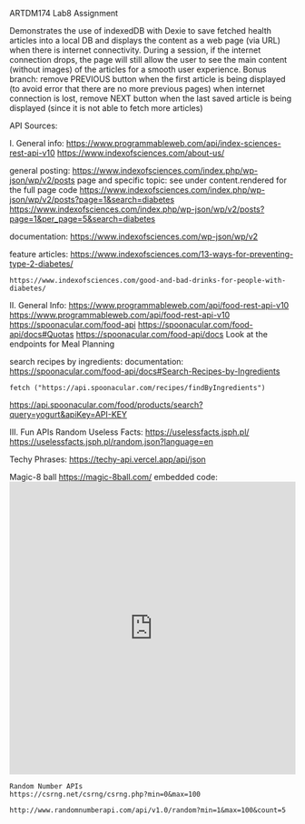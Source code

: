 ARTDM174 Lab8 Assignment

Demonstrates the use of indexedDB with Dexie to save fetched health articles into a local DB and displays the content as a web page (via URL) when there is internet connectivity. During a session, if the internet connection drops, the page will still allow the user to see the main content (without images) of the articles for a smooth user experience. 
Bonus branch: 
remove PREVIOUS button when the first article is being displayed (to avoid error that there are no more previous pages)
when internet connection is lost, remove NEXT button when the last saved article is being displayed (since it is not able to fetch more articles)


API Sources:

I. General info:
https://www.programmableweb.com/api/index-sciences-rest-api-v10
https://www.indexofsciences.com/about-us/

general posting:
    https://www.indexofsciences.com/index.php/wp-json/wp/v2/posts
page and specific topic:
see under content.rendered for the full page code
    https://www.indexofsciences.com/index.php/wp-json/wp/v2/posts?page=1&search=diabetes
    https://www.indexofsciences.com/index.php/wp-json/wp/v2/posts?page=1&per_page=5&search=diabetes

documentation:
    https://www.indexofsciences.com/wp-json/wp/v2

feature articles:
    https://www.indexofsciences.com/13-ways-for-preventing-type-2-diabetes/

    https://www.indexofsciences.com/good-and-bad-drinks-for-people-with-diabetes/



II. General Info:
https://www.programmableweb.com/api/food-rest-api-v10
https://www.programmableweb.com/api/food-rest-api-v10
https://spoonacular.com/food-api
https://spoonacular.com/food-api/docs#Quotas
https://spoonacular.com/food-api/docs
Look at the endpoints for Meal Planning

search recipes by ingredients:
documentation:
    https://spoonacular.com/food-api/docs#Search-Recipes-by-Ingredients

    fetch ("https://api.spoonacular.com/recipes/findByIngredients")

https://api.spoonacular.com/food/products/search?query=yogurt&apiKey=API-KEY

III. Fun APIs
Random Useless Facts:
https://uselessfacts.jsph.pl/
    https://uselessfacts.jsph.pl/random.json?language=en

Techy Phrases:
    https://techy-api.vercel.app/api/json

Magic-8 ball
    https://magic-8ball.com/
    embedded code:
    <iframe id="magic-8ball" style="width:100%;border:none;overflow:hidden;min-height:515px" src="https://magic-8ball.com/?embed_widget" scrolling="no"></iframe>

    Random Number APIs
    https://csrng.net/csrng/csrng.php?min=0&max=100

    http://www.randomnumberapi.com/api/v1.0/random?min=1&max=100&count=5
